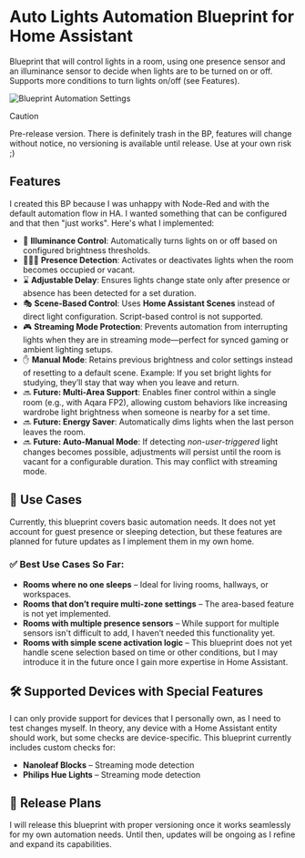 # Auto Lights Automation Blueprint for Home Assistant

Blueprint that will control lights in a room, using one presence sensor and an
illuminance sensor to decide when lights are to be turned on or off. Supports
more conditions to turn lights on/off (see Features).

![Blueprint Automation Settings](images/chrome-capture-2025-1-31.gif)

> [!CAUTION]
> Pre-release version. There is definitely trash in the BP, features will change without notice, no versioning is available until release.
Use at your own risk ;)

## Features

I created this BP because I was unhappy with Node-Red and with the default
automation flow in HA. I wanted something that can be configured and that then
"just works". Here's what I implemented:

- 🔆 **Illuminance Control**: Automatically turns lights on or off based on
  configured brightness thresholds.  
- 🧑‍🤝‍🧑 **Presence Detection**: Activates or deactivates lights when the room
  becomes occupied or vacant.  
- ⌛ **Adjustable Delay**: Ensures lights change state only after presence or
  absence has been detected for a set duration.  
- 🎭 **Scene-Based Control**: Uses **Home Assistant Scenes** instead of direct
  light configuration. Script-based control is not supported.  
- 🎮 **Streaming Mode Protection**: Prevents automation from interrupting lights
  when they are in streaming mode—perfect for synced gaming or ambient lighting
  setups.  
- ✋ **Manual Mode**: Retains previous brightness and color settings instead of
  resetting to a default scene. Example: If you set bright lights for studying,
  they’ll stay that way when you leave and return.  
- 🔜 **Future: Multi-Area Support**: Enables finer control within a single room
  (e.g., with Aqara FP2), allowing custom behaviors like increasing wardrobe
  light brightness when someone is nearby for a set time.  
- 🔜 **Future: Energy Saver**: Automatically dims lights when the last person
  leaves the room.  
- 🔜 **Future: Auto-Manual Mode**: If detecting *non-user-triggered* light
  changes becomes possible, adjustments will persist until the room is vacant
  for a configurable duration. This may conflict with streaming mode.  

## 📌 Use Cases  

Currently, this blueprint covers basic automation needs. It does not yet account for guest presence or sleeping detection, but these features are planned for future updates as I implement them in my own home.  

### ✅ Best Use Cases So Far:  
- **Rooms where no one sleeps** – Ideal for living rooms, hallways, or workspaces.  
- **Rooms that don’t require multi-zone settings** – The area-based feature is not yet implemented.  
- **Rooms with multiple presence sensors** – While support for multiple sensors isn't difficult to add, I haven’t needed this functionality yet.  
- **Rooms with simple scene activation logic** – This blueprint does not yet handle scene selection based on time or other conditions, but I may introduce it in the future once I gain more expertise in Home Assistant.  

## 🛠️ Supported Devices with Special Features  

I can only provide support for devices that I personally own, as I need to test changes myself. In theory, any device with a Home Assistant entity should work, but some checks are device-specific. This blueprint currently includes custom checks for:  

- **Nanoleaf Blocks** – Streaming mode detection  
- **Philips Hue Lights** – Streaming mode detection  

## 🚀 Release Plans  

I will release this blueprint with proper versioning once it works seamlessly for my own automation needs. Until then, updates will be ongoing as I refine and expand its capabilities.
